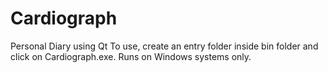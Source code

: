 # Cardiograph
Personal Diary using Qt
To use, create an entry folder inside bin folder and click on Cardiograph.exe.
Runs on Windows systems only.
